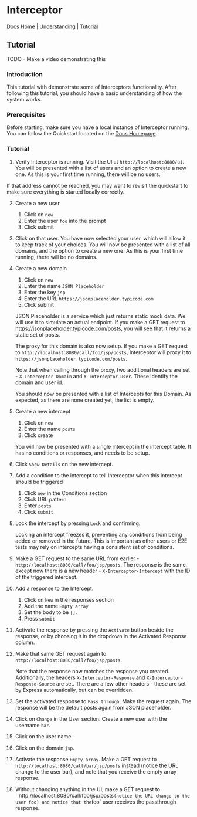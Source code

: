 # Interceptor

[Docs Home](./index) | [Understanding](./understanding) | [Tutorial](./tutorial)

## Tutorial

TODO - Make a video demonstrating this

### Introduction

This tutorial with demonstrate some of Interceptors functionality.  After following this tutorial, you should have a basic understanding of how the system works.

### Prerequisites

Before starting, make sure you have a local instance of Interceptor running.  You can follow the Quickstart located on the [Docs Homepage](./index).

### Tutorial

1. Verify Interceptor is running.  Visit the UI at `http://localhost:8080/ui`.  You will be presented with a list of users and an option to create a new one.  As this is your first time running, there will be no users.

If that address cannot be reached, you may want to revisit the quickstart to make sure everything is started locally correctly.

2. Create a new user
   1. Click on `new`
   2. Enter the user `foo` into the prompt
   3. Click submit

3. Click on that user.  You have now selected your user, which will allow it to keep track of your choices.  You will now be presented with a list of all domains, and the option to create a new one.  As this is your first time running, there will be no domains.

4. Create a new domain
   1. Click on `new`
   2. Enter the name `JSON Placeholder`
   3. Enter the key `jsp`
   4. Enter the URL `https://jsonplaceholder.typicode.com`
   5. Click submit

    JSON Placeholder is a service which just returns static mock data.  We will use it to simulate an actual endpoint.  If you make a GET request to https://jsonplaceholder.typicode.com/posts, you will see that it returns a static set of posts.

    The proxy for this domain is also now setup.  If you make a GET request to `http://localhost:8080/call/foo/jsp/posts`, Interceptor will proxy it to `https://jsonplaceholder.typicode.com/posts`.

    Note that when calling through the proxy, two additional headers are set - `X-Interceptor-Domain` and `X-Interceptor-User`.  These identify the domain and user id.

    You should now be presented with a list of Intercepts for this Domain.  As expected, as there are none created yet, the list is empty.

5. Create a new intercept
   1. Click on `new`
   2. Enter the name `posts`
   3. Click create

    You will now be presented with a single intercept in the intercept table.  It has no conditions or responses, and needs to be setup.

6. Click `Show Details` on the new intercept.

7. Add a condition to the intercept to tell Interceptor when this intercept should be triggered
   1. Click `new` in the Conditions section
   2. Click URL pattern
   3. Enter `posts`
   4. Click `submit`

8. Lock the intercept by pressing `Lock` and confirming.

    Locking an intercept freezes it, preventing any conditions from being added or removed in the future.  This is important as other users or E2E tests may rely on intercepts having a consistent set of conditions.

9.   Make a GET request to the same URL from earlier - `http://localhost:8080/call/foo/jsp/posts`.  The response is the same, except now there is a new header - `X-Interceptor-Intercept` with the ID of the triggered intercept.  

10. Add a response to the Intercept.
    1.  Click on `New` in the responses section
    2.  Add the name `Empty array`
    3.  Set the body to be `[]`.
    4.  Press `submit`

11. Activate the response by pressing the `Activate` button beside the response, or by choosing it in the dropdown in the Activated Response column.

12. Make that same GET request again to `http://localhost:8080/call/foo/jsp/posts`.

    Note that the response now matches the response you created.  Additionally, the headers `X-Interceptor-Response` and `X-Interceptor-Response-Source` are set.  There are a few other headers - these are set by Express automatically, but can be overridden.

13. Set the activated response to `Pass through`.  Make the request again.  The response will be the default posts again from JSON placeholder.

14. Click on `Change` in the User section.  Create a new user with the username `bar`.

15. Click on the user name.

16. Click on the domain `jsp`.

17. Activate the response `Empty array`.  Make a GET request to `http://localhost:8080/call/bar/jsp/posts` instead (notice the URL change to the user bar), and note that you receive the empty array response.

18. Without changing anything in the UI, make a GET request to ``http://localhost:8080/call/foo/jsp/posts` (notice the URL change to the user foo) and notice that the `foo` user receives the passthrough response.
